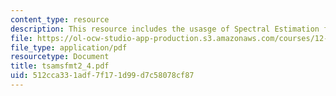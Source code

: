 ```yaml
---
content_type: resource
description: This resource includes the usasge of Spectral Estimation from ARMA Forms.
file: https://ol-ocw-studio-app-production.s3.amazonaws.com/courses/12-864-inference-from-data-and-models-spring-2005/512cca331adf7f171d99d7c58078cf87_tsamsfmt2_4.pdf
file_type: application/pdf
resourcetype: Document
title: tsamsfmt2_4.pdf
uid: 512cca33-1adf-7f17-1d99-d7c58078cf87
---
```

